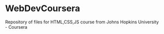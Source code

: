 # WebDevCoursera
Repository of files for HTML,CSS,JS course from Johns Hopkins University - Coursera 
